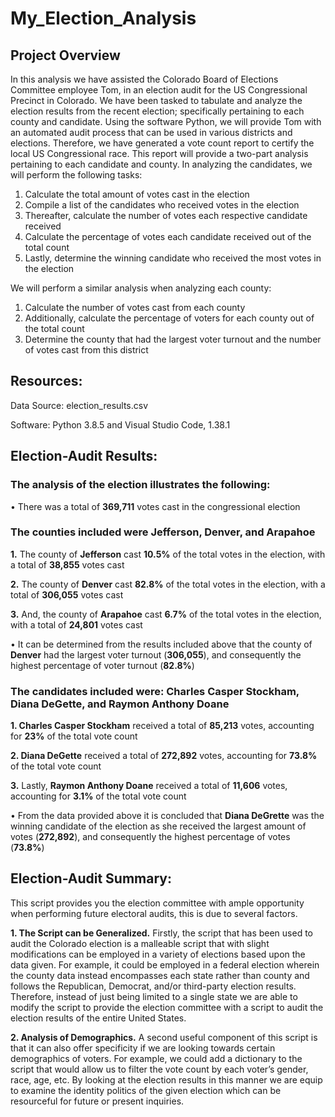 # My_Election_Analysis

## Project Overview
In this analysis we have assisted the Colorado Board of Elections Committee employee Tom, in an election audit for the US Congressional Precinct in Colorado. We have been tasked to tabulate and analyze the election results from the recent election; specifically pertaining to each county and candidate. 
Using the software Python, we will provide Tom with an automated audit process that can be used in various districts and elections. Therefore, we have generated a vote count report to certify the local US Congressional race. This report will provide a two-part analysis pertaining to each candidate and county. In analyzing the candidates, we will perform the following tasks: 
1.	Calculate the total amount of votes cast in the election
2.	Compile a list of the candidates who received votes in the election 
3.   Thereafter, calculate the number of votes each respective candidate received 
4.   Calculate the percentage of votes each candidate received out of the total count
5.	Lastly, determine the winning candidate who received the most votes in the election 

We will perform a similar analysis when analyzing each county:
1.	Calculate the number of votes cast from each county 
2.	Additionally, calculate the percentage of voters for each county out of the total count
3.	Determine the county that had the largest voter turnout and the number of votes cast from this district 

## Resources:
Data Source: election_results.csv

Software: Python 3.8.5 and Visual Studio Code, 1.38.1 

## Election-Audit Results:
### The analysis of the election illustrates the following: 
                                                                                                            
  •	There was a total of **369,711** votes cast in the congressional election
  
  ### The counties included were **Jefferson, Denver, and Arapahoe**
  
   **1.**	The county of **Jefferson** cast **10.5%** of the total votes in the election, with a total of **38,855** votes cast 
    
   **2.**	The county of **Denver** cast **82.8%** of the total votes in the election, with a total of **306,055** votes cast
   
   **3.**	And, the county of **Arapahoe** cast **6.7%** of the total votes in the election, with a total of **24,801** votes cast 
   
  •	It can be determined from the results included above that the county of **Denver** had the largest voter turnout (**306,055**), and consequently
    the highest percentage of voter turnout (**82.8%**)
  
  ### The candidates included were: Charles Casper Stockham, Diana DeGette, and Raymon Anthony Doane 
  
   **1.	Charles Casper Stockham** received a total of **85,213** votes, accounting for **23%** of the total vote count
    
   **2. Diana DeGette** received a total of **272,892** votes, accounting for **73.8%** of the total vote count
   
   **3.** Lastly, **Raymon Anthony Doane** received a total of **11,606** votes, accounting for **3.1%** of the total vote count 
   
  •	From the data provided above it is concluded that **Diana DeGrette** was the winning candidate of the election as she received the largest amount of votes           (**272,892**), and consequently the highest percentage of votes (**73.8%**)

## Election-Audit Summary:
This script provides you the election committee with ample opportunity when performing future electoral audits, this is due to several factors. 

**1. The Script can be Generalized.**
Firstly, the script that has been used to audit the Colorado election is a malleable script that with slight modifications can be employed in a variety of elections based upon the data given. For example, it could be employed in a federal election wherein the county data instead encompasses each state rather than county and follows the Republican, Democrat, and/or third-party election results. Therefore, instead of just being limited to a single state we are able to modify the script to provide the election committee with a script to audit the election results of the entire United States. 

**2. Analysis of Demographics.**
A second useful component of this script is that it can also offer specificity if we are looking towards certain demographics of voters. For example, we could add a dictionary to the script that would allow us to filter the vote count by each voter’s gender, race, age, etc. By looking at the election results in this manner we are equip to examine the identity politics of the given election which can be resourceful for future or present inquiries. 


